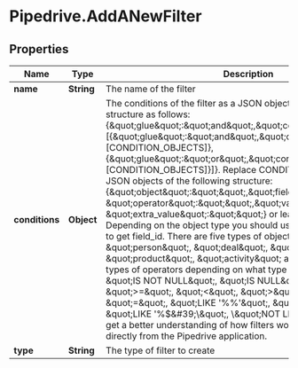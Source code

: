 # Pipedrive.AddANewFilter

## Properties

Name | Type | Description | Notes
------------ | ------------- | ------------- | -------------
**name** | **String** | The name of the filter | 
**conditions** | **Object** | The conditions of the filter as a JSON object. It requires a minimum structure as follows: {\&quot;glue\&quot;:\&quot;and\&quot;,\&quot;conditions\&quot;:[{\&quot;glue\&quot;:\&quot;and\&quot;,\&quot;conditions\&quot;: [CONDITION_OBJECTS]},{\&quot;glue\&quot;:\&quot;or\&quot;,\&quot;conditions\&quot;:[CONDITION_OBJECTS]}]}. Replace CONDITION_OBJECTS with JSON objects of the following structure: {\&quot;object\&quot;:\&quot;\&quot;,\&quot;field_id\&quot;:\&quot;\&quot;, \&quot;operator\&quot;:\&quot;\&quot;,\&quot;value\&quot;:\&quot;\&quot;, \&quot;extra_value\&quot;:\&quot;\&quot;} or leave the array empty. Depending on the object type you should use another API endpoint to get field_id. There are five types of objects you can choose from: \&quot;person\&quot;, \&quot;deal\&quot;, \&quot;organization\&quot;, \&quot;product\&quot;, \&quot;activity\&quot; and you can use these types of operators depending on what type of a field you have: \&quot;IS NOT NULL\&quot;, \&quot;IS NULL\&quot;, \&quot;&lt;&#x3D;\&quot;, \&quot;&gt;&#x3D;\&quot;, \&quot;&lt;\&quot;, \&quot;&gt;\&quot;, \&quot;!&#x3D;\&quot;, \&quot;&#x3D;\&quot;, \&quot;LIKE &#39;%$%&#39;\&quot;, \&quot;NOT LIKE &#39;%$%&#39;\&quot;, \&quot;LIKE &#39;$%&#39;\&quot;, \&quot;NOT LIKE &#39;$%&#39;\&quot;, \&quot;LIKE &#39;%$&#39;\&quot;, \&quot;NOT LIKE &#39;%$&#39;\&quot;. To get a better understanding of how filters work try creating them directly from the Pipedrive application. | 
**type** | **String** | The type of filter to create | 


